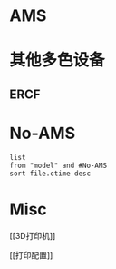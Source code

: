 







# AMS



# 其他多色设备

## ERCF



# No-AMS

```dataview
list
from "model" and #No-AMS
sort file.ctime desc
```



# Misc

[[3D打印机]]

[[打印配置]]


